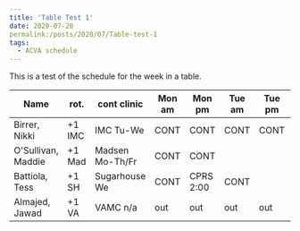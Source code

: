 ```yaml
---
title: 'Table Test 1'
date: 2020-07-20
permalink:/posts/2020/07/Table-test-1
tags:
  - ACVA schedule
---
```

This is a test of the schedule for the week in a table.

| Name               | rot.   | cont clinic     | Mon am     | Mon pm    | Tue am    | Tue pm    | Wed am    | Wed pm    | Thur am   | Thur pm   | Fri am    | Fri pm    |
| ------------------ | ------ | --------------- | ---------  | --------- | --------- | --------- | --------- | --------- | --------- | --------- | --------- | --------- |
| Birrer, Nikki      | +1 IMC | IMC Tu-We       | CONT | CONT      | CONT | CONT | CONT  | CONT     | CONT | edu | CONT | CONT |
| O'Sullivan, Maddie | +1 Mad | Madsen Mo-Th/Fr | CONT | CONT      |      |      | 59/60 | Cali 107 | CONT | edu | CONT |      |
| Battiola, Tess     | +1 SH  | Sugarhouse We   | CONT | CPRS 2:00 | CONT |      | CONT  |          | CONT | edu |      |      |
| Almajed, Jawad     | +1 VA  | VAMC n/a        | out  | out       | out  | out  | out   | out      | out  | out | out  | out  |
